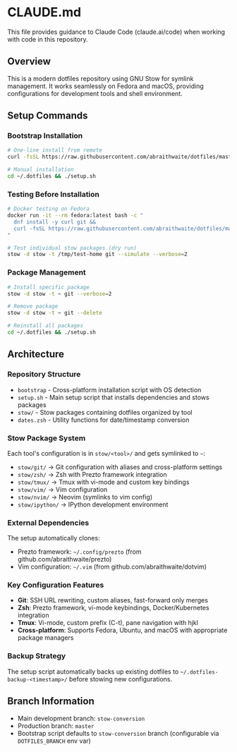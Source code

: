 # CLAUDE.md

This file provides guidance to Claude Code (claude.ai/code) when working with code in this repository.

## Overview

This is a modern dotfiles repository using GNU Stow for symlink management. It works seamlessly on Fedora and macOS, providing configurations for development tools and shell environment.

## Setup Commands

### Bootstrap Installation
```bash
# One-line install from remote
curl -fsSL https://raw.githubusercontent.com/abraithwaite/dotfiles/master/bootstrap | bash

# Manual installation
cd ~/.dotfiles && ./setup.sh
```

### Testing Before Installation
```bash
# Docker testing on Fedora
docker run -it --rm fedora:latest bash -c "
  dnf install -y curl git && 
  curl -fsSL https://raw.githubusercontent.com/abraithwaite/dotfiles/master/bootstrap | bash
"

# Test individual stow packages (dry run)
stow -d stow -t /tmp/test-home git --simulate --verbose=2
```

### Package Management
```bash
# Install specific package
stow -d stow -t ~ git --verbose=2

# Remove package
stow -d stow -t ~ git --delete

# Reinstall all packages
cd ~/.dotfiles && ./setup.sh
```

## Architecture

### Repository Structure
- `bootstrap` - Cross-platform installation script with OS detection
- `setup.sh` - Main setup script that installs dependencies and stows packages
- `stow/` - Stow packages containing dotfiles organized by tool
- `dates.zsh` - Utility functions for date/timestamp conversion

### Stow Package System
Each tool's configuration is in `stow/<tool>/` and gets symlinked to `~`:
- `stow/git/` → Git configuration with aliases and cross-platform settings
- `stow/zsh/` → Zsh with Prezto framework integration
- `stow/tmux/` → Tmux with vi-mode and custom key bindings  
- `stow/vim/` → Vim configuration
- `stow/nvim/` → Neovim (symlinks to vim config)
- `stow/ipython/` → IPython development environment

### External Dependencies
The setup automatically clones:
- Prezto framework: `~/.config/prezto` (from github.com/abraithwaite/prezto)
- Vim configuration: `~/.vim` (from github.com/abraithwaite/dotvim)

### Key Configuration Features
- **Git**: SSH URL rewriting, custom aliases, fast-forward only merges
- **Zsh**: Prezto framework, vi-mode keybindings, Docker/Kubernetes integration
- **Tmux**: Vi-mode, custom prefix (C-t), pane navigation with hjkl
- **Cross-platform**: Supports Fedora, Ubuntu, and macOS with appropriate package managers

### Backup Strategy
The setup script automatically backs up existing dotfiles to `~/.dotfiles-backup-<timestamp>/` before stowing new configurations.

## Branch Information
- Main development branch: `stow-conversion`
- Production branch: `master`
- Bootstrap script defaults to `stow-conversion` branch (configurable via `DOTFILES_BRANCH` env var)